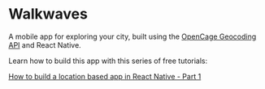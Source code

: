 # Walkwaves

A mobile app for exploring your city, built using the [OpenCage Geocoding API](https://opencagedata.com/) and React Native.

Learn how to build this app with this series of free tutorials:

[How to build a location based app in React Native - Part 1](https://learnetto.com/tutorials/how-to-build-a-location-based-app-in-react-native-part-1)
